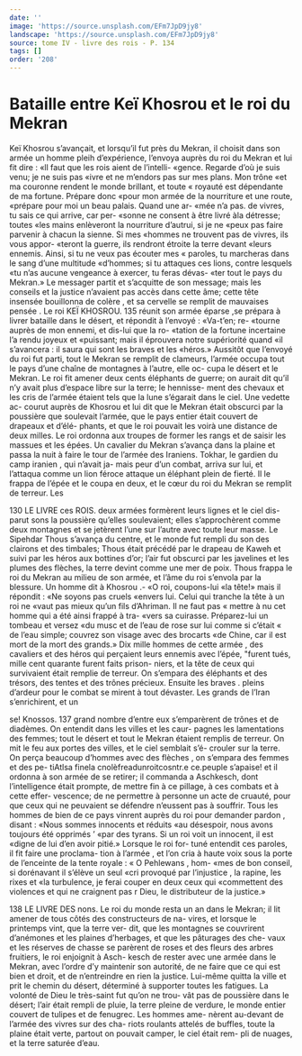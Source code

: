 ```yaml
---
date: ''
image: 'https://source.unsplash.com/EFm7JpD9jy8'
landscape: 'https://source.unsplash.com/EFm7JpD9jy8'
source: tome IV - livre des rois - P. 134
tags: []
order: '208'
---
```


# Bataille entre Keï Khosrou et le roi du Mekran

Keï Khosrou s’avançait, et lorsqu’il fut près du
Mekran, il choisit dans son armée un homme pleih d’expérience, l’envoya auprès du roi du Mekran et
lui fit dire : «ll faut que les rois aient de l’intelli- «gence. Regarde d’où je suis venu; je ne suis pas «ivre et ne m’endors pas sur mes plans. Mon trône
«et ma couronne rendent le monde brillant, et toute « royauté est dépendante de ma fortune. Prépare donc
«pour mon armée de la nourriture et une route, «prépare pour moi un beau palais. Quand une ar- «mée n’a pas. de vivres, tu sais ce qui arrive, car per- «sonne ne consent à être livré àla détresse; toutes
«les mains enlèveront la nourriture d’autrui, si je ne «peux pas faire parvenir à chacun la sienne. Si mes «hommes ne trouvent pas de vivres, ils vous appor- «teront la guerre, ils rendront étroite la terre devant «leurs ennemis. Ainsi, si tu ne veux pas écouter mes
« paroles, tu marcheras dans le sang d’une multitude «d’hommes; si tu attaques ces lions, contre lesquels
«tu n’as aucune vengeance à exercer, tu feras dévas-
«ter tout le pays du Mekran.»
Le messager partit et s’acquitte de son message; mais les conseils et la justice n’avaient pas accès dans cette âme; cette tête insensée bouillonna de colère ,
et sa cervelle se remplit de mauvaises pensée . Le roi
KEÏ KHOSROU. 135 réunit son armée éparse ,se prépara à livrer bataille
dans le désert, et répondit à l’envoyé : «Va-t’en; re-
«tourne auprès de mon ennemi, et dis-lui que la ro-
«tation de la fortune incertaine l’a rendu joyeux et
«puissant; mais il éprouvera notre supériorité quand
«il s’avancera : il saura qui sont les braves et les «héros.»
Aussitôt que l’envoyé du roi fut parti, tout le Mekran se remplit de clameurs, l’armée occupa tout
le pays d’une chaîne de montagnes à l’autre, elle oc-
cupa le désert et le Mekran. Le roi fit amener deux cents éléphants de guerre; on aurait dit qu’il n’y
avait plus d’espace libre sur la terre; le hennisse- ment des chevaux et les cris de l’armée étaient tels
que la lune s’égarait dans le ciel. Une vedette ac- courut auprès de Khosrou et lui dit que le Mekran était obscurci par la poussière que soulevait l’armée,
que le pays entier était couvert de drapeaux et d’élé-
phants, et que le roi pouvait les voirà une distance de deux milles. Le roi ordonna aux troupes de former les
rangs et de saisir les massues et les épées.
Un cavalier du Mekran s’avança dans la plaine et
passa la nuit à faire le tour de l’armée des Iraniens. Tokhar, le gardien du camp iranien , qui n’avait ja- mais peur d’un combat, arriva sur lui, et l’attaqua comme un lion féroce attaque un éléphant plein de fierté. Il le frappa de l’épée et le coupa en deux, et
le cœur du roi du Mekran se remplit de terreur. Les

130 LE LIVRE ces ROIS.
deux armées formèrent leurs lignes et le ciel dis- parut sons la poussière qu’elles soulevaient; elles s’approchèrent comme deux montagnes et se jetèrent l’une sur l’autre avec toute leur masse. Le Sipehdar Thous s’avança du centre, et le monde fut rempli du son des clairons et des timbales; Thous était précédé
par le drapeau de Kaweh et suivi par les héros aux
bottines d’or; l’air fut obscurci par les javelines et
les plumes des flèches, la terre devint comme une mer
de poix. Thous frappa le roi du Mekran au milieu de son armée, et l’âme du roi s’envola par la blessure.
Un homme dit à Khosrou .- «O roi, coupons-lui
«la tête!» mais il répondit : «Ne soyons pas cruels
«envers lui. Celui qui tranche la tête à un roi ne «vaut pas mieux qu’un fils d’Ahriman. Il ne faut pas
« mettre à nu cet homme qui a été ainsi frappé à tra-
«vers sa cuirasse. Préparez-lui un tombeau et versez «du musc et de l’eau de rose sur lui comme si c’était
« de l’eau simple; couvrez son visage avec des brocarts «de Chine, car il est mort de la mort des grands.»
Dix mille hommes de cette armée , des cavaliers et des héros qui perçaient leurs ennemis avec l’épée,
"furent tués, mille cent quarante furent faits prison- niers, et la tête de ceux qui survivaient était remplie de terreur. On s’empara des éléphants et des trésors,
des tentes et des trônes précieux. Ensuite les braves . pleins d’ardeur pour le combat se mirent à tout dévaster. Les grands de l’Iran s’enrichirent, et un

se! Knossos. 137 grand nombre d’entre eux s’emparèrent de trônes et
de diadèmes. On entendit dans les villes et les caur- pagnes les lamentations des femmes; tout le désert et tout le Mekran étaient remplis de terreur. On mit le feu aux portes des villes, et le ciel semblait s’é- crouler sur la terre. On perça beaucoup d’hommes avec des flèches , on s’empara des femmes et des pe-
tiAtlsa finela cnolèfreadunroitcosntr.e ce.peuple s’apaise!
et il ordonna à son armée de se retirer; il commanda a Aschkesch, dont l’intelligence était prompte, de
mettre fin à ce pillage, à ces combats et à cette effer-
vescence; de ne permettre à personne un acte de cruauté, pour que ceux qui ne peuvaient se défendre n’eussent pas à souffrir. Tous les hommes de bien
de ce pays vinrent auprès du roi pour demander pardon , disant : «Nous sommes innocents et réduits «au désespoir, nous avons toujours été opprimés
’ «par des tyrans. Si un roi voit un innocent, il est «digne de lui d’en avoir pitié.» Lorsque le roi for-
tuné entendit ces paroles, il fit faire une proclama- tion à l’armée , et l’on cria à haute voix sous la porte
de l’enceinte de la tente royale : « O Pehlewans , hom- «mes de bon conseil, si dorénavant il s’élève un seul
«cri provoqué par l’injustice , la rapine, les rixes et
«la turbulence, je ferai couper en deux ceux qui «commettent des violences et qui ne craignent pas r Dieu, le distributeur de la justice.»

138 LE LIVRE DES nons.
Le roi du monde resta un an dans le Mekran; il
lit amener de tous côtés des constructeurs de na- vires, et lorsque le printemps vint, que la terre ver- dit, que les montagnes se couvrirent d’anémones et
les plaines d’herbages, et que les pâturages des che-
vaux et les réserves de chasse se parèrent de roses et
des fleurs des arbres fruitiers, le roi enjoignit à Asch- kesch de rester avec une armée dans le Mekran, avec l’ordre d’y maintenir son autorité, de ne faire que
ce qui est bien et droit, et de n’entreindre en rien
la justice. Lui-même quitta la ville et prit le chemin du désert, déterminé à supporter toutes les fatigues.
La volonté de Dieu le très-saint fut qu’on ne trou- vât pas de poussière dans le désert; l’air était rempli
de pluie, la terre pleine de verdure, le monde entier couvert de tulipes et de fenugrec. Les hommes ame- nèrent au-devant de l’armée des vivres sur des cha-
riots roulants attelés de buffles, toute la plaine était verte, partout on pouvait camper, le ciel était rem-
pli de nuages, et la terre saturée d’eau.
